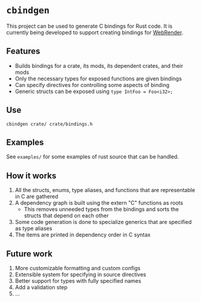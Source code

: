 # `cbindgen`

This project can be used to generate C bindings for Rust code. It is currently being developed to support creating bindings for [WebRender](https://github.com/servo/webrender/).

## Features

  * Builds bindings for a crate, its mods, its dependent crates, and their mods
  * Only the necessary types for exposed functions are given bindings
  * Can specify directives for controlling some aspects of binding
  * Generic structs can be exposed using `type IntFoo = Foo<i32>;`

## Use

`cbindgen crate/ crate/bindings.h`

## Examples

See `examples/` for some examples of rust source that can be handled.

## How it works

1. All the structs, enums, type aliases, and functions that are representable in C are gathered
2. A dependency graph is built using the extern "C" functions as roots
    * This removes unneeded types from the bindings and sorts the structs that depend on each other
3. Some code generation is done to specialize generics that are specified as type aliases
3. The items are printed in dependency order in C syntax

## Future work

1. More customizable formatting and custom configs
2. Extensible system for specifying in source directives
3. Better support for types with fully specified names
4. Add a validation step
5. ...
